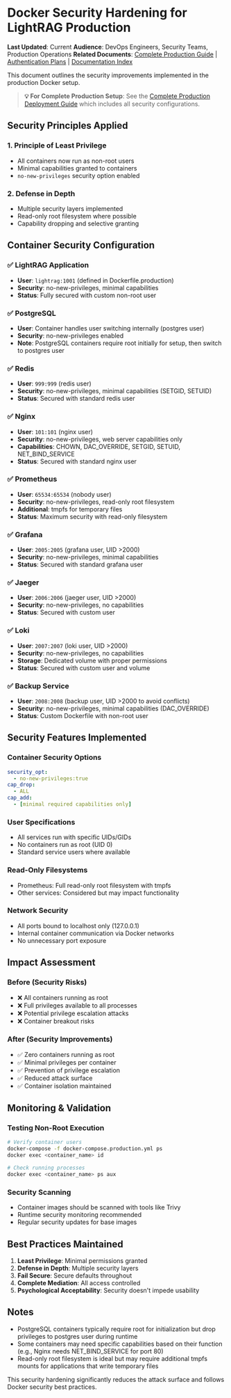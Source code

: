 # Docker Security Hardening for LightRAG Production

**Last Updated**: Current
**Audience**: DevOps Engineers, Security Teams, Production Operations
**Related Documents**: [Complete Production Guide](../production/PRODUCTION_DEPLOYMENT_COMPLETE.md) | [Authentication Plans](AUTHENTICATION_IMPROVEMENT_PLAN.md) | [Documentation Index](../DOCUMENTATION_INDEX.md)

This document outlines the security improvements implemented in the production Docker setup.

> **💡 For Complete Production Setup**: See the [Complete Production Deployment Guide](../production/PRODUCTION_DEPLOYMENT_COMPLETE.md) which includes all security configurations.

## Security Principles Applied

### 1. Principle of Least Privilege
- All containers now run as non-root users
- Minimal capabilities granted to containers
- `no-new-privileges` security option enabled

### 2. Defense in Depth
- Multiple security layers implemented
- Read-only root filesystem where possible
- Capability dropping and selective granting

## Container Security Configuration

### ✅ LightRAG Application
- **User**: `lightrag:1001` (defined in Dockerfile.production)
- **Security**: no-new-privileges, minimal capabilities
- **Status**: Fully secured with custom non-root user

### ✅ PostgreSQL
- **User**: Container handles user switching internally (postgres user)
- **Security**: no-new-privileges enabled
- **Note**: PostgreSQL containers require root initially for setup, then switch to postgres user

### ✅ Redis
- **User**: `999:999` (redis user)
- **Security**: no-new-privileges, minimal capabilities (SETGID, SETUID)
- **Status**: Secured with standard redis user

### ✅ Nginx
- **User**: `101:101` (nginx user)
- **Security**: no-new-privileges, web server capabilities only
- **Capabilities**: CHOWN, DAC_OVERRIDE, SETGID, SETUID, NET_BIND_SERVICE
- **Status**: Secured with standard nginx user

### ✅ Prometheus
- **User**: `65534:65534` (nobody user)
- **Security**: no-new-privileges, read-only root filesystem
- **Additional**: tmpfs for temporary files
- **Status**: Maximum security with read-only filesystem

### ✅ Grafana
- **User**: `2005:2005` (grafana user, UID >2000)
- **Security**: no-new-privileges, minimal capabilities
- **Status**: Secured with standard grafana user

### ✅ Jaeger
- **User**: `2006:2006` (jaeger user, UID >2000)
- **Security**: no-new-privileges, no capabilities
- **Status**: Secured with custom user

### ✅ Loki
- **User**: `2007:2007` (loki user, UID >2000)
- **Security**: no-new-privileges, no capabilities
- **Storage**: Dedicated volume with proper permissions
- **Status**: Secured with custom user and volume

### ✅ Backup Service
- **User**: `2008:2008` (backup user, UID >2000 to avoid conflicts)
- **Security**: no-new-privileges, minimal capabilities (DAC_OVERRIDE)
- **Status**: Custom Dockerfile with non-root user

## Security Features Implemented

### Container Security Options
```yaml
security_opt:
  - no-new-privileges:true
cap_drop:
  - ALL
cap_add:
  - [minimal required capabilities only]
```

### User Specifications
- All services run with specific UIDs/GIDs
- No containers run as root (UID 0)
- Standard service users where available

### Read-Only Filesystems
- Prometheus: Full read-only root filesystem with tmpfs
- Other services: Considered but may impact functionality

### Network Security
- All ports bound to localhost only (127.0.0.1)
- Internal container communication via Docker networks
- No unnecessary port exposure

## Impact Assessment

### Before (Security Risks)
- ❌ All containers running as root
- ❌ Full privileges available to all processes
- ❌ Potential privilege escalation attacks
- ❌ Container breakout risks

### After (Security Improvements)
- ✅ Zero containers running as root
- ✅ Minimal privileges per container
- ✅ Prevention of privilege escalation
- ✅ Reduced attack surface
- ✅ Container isolation maintained

## Monitoring & Validation

### Testing Non-Root Execution
```bash
# Verify container users
docker-compose -f docker-compose.production.yml ps
docker exec <container_name> id

# Check running processes
docker exec <container_name> ps aux
```

### Security Scanning
- Container images should be scanned with tools like Trivy
- Runtime security monitoring recommended
- Regular security updates for base images

## Best Practices Maintained

1. **Least Privilege**: Minimal permissions granted
2. **Defense in Depth**: Multiple security layers
3. **Fail Secure**: Secure defaults throughout
4. **Complete Mediation**: All access controlled
5. **Psychological Acceptability**: Security doesn't impede usability

## Notes

- PostgreSQL containers typically require root for initialization but drop privileges to postgres user during runtime
- Some containers may need specific capabilities based on their function (e.g., Nginx needs NET_BIND_SERVICE for port 80)
- Read-only root filesystem is ideal but may require additional tmpfs mounts for applications that write temporary files

This security hardening significantly reduces the attack surface and follows Docker security best practices.
